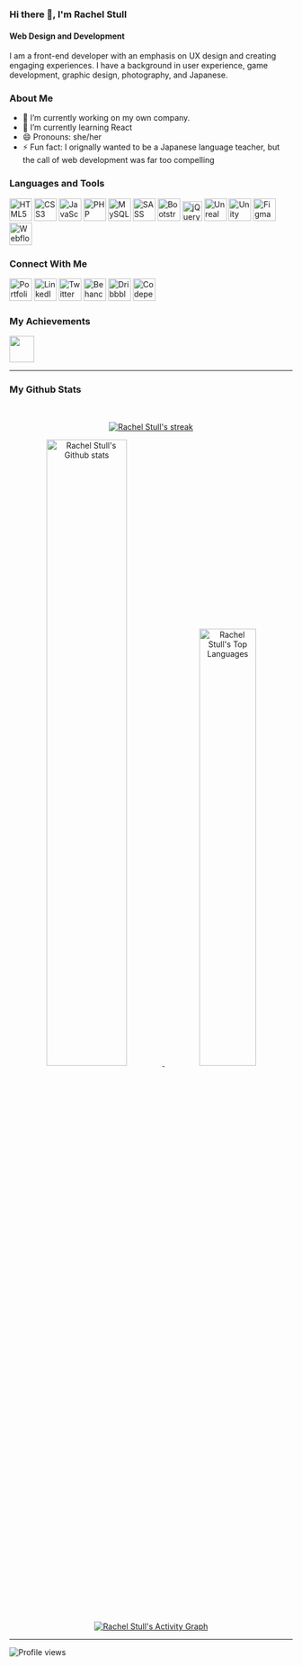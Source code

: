 ### Hi there 👋, I'm Rachel Stull
#### Web Design and Development
I am a front-end developer with an emphasis on UX design and creating engaging experiences. I have a background in user experience, game development, graphic design, photography, and Japanese.

### About Me

- 🔭 I’m currently working on my own company. 
- 🌱 I’m currently learning React 
- 😄 Pronouns: she/her 
- ⚡ Fun fact: I orignally wanted to be a Japanese language teacher, but the call of web development was  far too compelling

### Languages and Tools

<p align="left">
  <a href="https://www.w3.org/standards/webdesign/htmlcss" target="_blank"><img src="https://img.icons8.com/color/50/000000/html-5--v1.png" alt="HTML5 Logo" width="40" height="40" /></a>
  <a href="https://www.w3.org/standards/webdesign/htmlcss" target="_blank"><img src="https://img.icons8.com/color/50/000000/css3.png" alt="CSS3 Logo" width="40" height="40" /></a>
  <a href="https://262.ecma-international.org/6.0/" target="_blank"><img src="https://img.icons8.com/color/50/000000/javascript--v1.png" alt="JavaScript Logo" width="40" height="40" /></a>
  <a href="https://www.php.net/" target="_blank"><img src="https://img.icons8.com/color/50/000000/php.png" alt="PHP Logo" width="40" height="40" /></a>
  <a href="https://www.mysql.com/" target="_blank"><img src="https://img.icons8.com/color/50/000000/mysql-logo.png" alt="MySQL Logo" width="40" height="40" /></a>
  <a href="https://sass-lang.com/" target="_blank"><img src="https://img.icons8.com/color/50/000000/sass.png" alt="SASS Logo" width="40" height="40" /></a>
  <a href="https://getbootstrap.com/" target="_blank"><img src="https://img.icons8.com/color/50/000000/bootstrap.png" alt="Bootstrap Logo" width="40" height="40" /></a>
  <a href="https://jquery.com/" target="_blank"><img src="https://img.icons8.com/external-tal-revivo-color-tal-revivo/50/000000/external-jquery-is-a-javascript-library-designed-to-simplify-html-logo-color-tal-revivo.png" alt="jQuery Logo" width="35" height="35" /></a>
  <a href="https://www.unrealengine.com/" target="_blank"><img src="https://img.icons8.com/color/50/000000/unreal-engine.png" alt="Unreal Engine Logo" width="40" height="40" /></a>
  <a href="https://unity.com/" target="_blank"><img src="https://img.icons8.com/color/50/000000/unity.png" alt="Unity Logo" width="40" height="40" /></a>
  <a href="https://www.figma.com/" target="_blank"><img src="https://img.icons8.com/color/50/000000/figma--v1.png" alt="Figma Logo" width="40" height="40" /></a>
  <a href="https://webflow.com/" target="_blank"><img src="https://img.icons8.com/color/50/000000/webflow.png" alt="Webflow Logo" width="40" height="40" /></a>
</p>

### Connect With Me

<p align="left"
  <a href="https://www.racheldstull.com/" target="_blank"><img src="https://img.icons8.com/color/50/000000/domain--v1.png" alt="Portfolio Website Symbol" width="40" height="40"/></a> 
  <a href="https://www.linkedin.com/in/racheldstull/" target="_blank"><img src="https://img.icons8.com/color/50/000000/linkedin.png" alt="LinkedIn Logo" width="40" height="40"/></a> 
  <a href="https://twitter.com/racheldstull" target="_blank"><img src="https://img.icons8.com/color/48/000000/twitter-squared.png" alt="Twitter Logo" width="40" height="40"/></a> 
  <a href="https://www.behance.net/rachelstull" target="_blank"><img src="https://img.icons8.com/color/50/000000/behance.png" alt="Behance Logo" width="40" height="40"/></a> 
  <a href="https://dribbble.com/racheldstull/about" target="_blank"><img src="https://img.icons8.com/color/50/000000/dribbble.png" alt="Dribbble Logo" width="40" height="40"/></a> 
  <a href="https://codepen.io/racheldstull" target="_blank"><img src="https://img.icons8.com/color/50/000000/codepen.png" alt="Codepen Logo" width="40" height="40"/></a> 
</p>

### My Achievements 
<a href='https://archiveprogram.github.com/'><img src='https://github.githubassets.com/images/modules/profile/badge--acv-64.png' width='44' height='47'></a>

<hr>

### My Github Stats
<br>
<p align="center">
  <a href="https://github.com/racheldstull/github-readme-streak-stats">
    <img title="🔥 Get streak stats for your profile at git.io/streak-stats" alt="Rachel Stull's streak" src="https://github-readme-streak-stats.herokuapp.com/?user=racheldstull&theme=black-ice&hide_border=true&stroke=0000&background=060A0CD0" />                   
  </a>
</p>

<p align="center">
  <a href="https://github.com/racheldstull/github-readme-stats">
      <img alt="Rachel Stull's Github stats" src="https://github-readme-stats.vercel.app/api?username=racheldstull&show_icons=true&count_private=true&theme=react&hide_border=true&bg_color=0D1117" width="53.4%" />
  </a>
  <a href="https://github.com/racheldstull/github-readme-stats">
      <img alt="Rachel Stull's Top Languages" src="https://github-readme-stats.vercel.app/api/top-langs/?username=racheldstull&langs_count=8&count_private=true&layout=compact&theme=react&hide_border=true&bg_color=0D1117" width="44.6%" />
  </a>

  <br>
  <br>

  <a href="https://github.com/racheldstull/github-readme-activity-graph">
      <img alt="Rachel Stull's Activity Graph" src="https://activity-graph.herokuapp.com/graph?username=racheldstull&bg_color=0D1117&color=5BCDEC&line=5BCDEC&point=FFFFFF&hide_border=true" />
  </a>
</p>

<hr>

![Profile views](https://gpvc.arturio.dev/racheldstull)  

<!-- 
<a href='https://github.com/pricing'><img src='https://raw.githubusercontent.com/acervenky/animated-github-badges/master/assets/pro.gif' width='40' height='40'></a> 
-->
